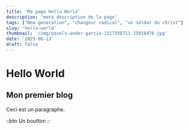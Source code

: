 ```yaml
---
title: 'Ma page Hello World'
description: 'meta description de la page'
tags: ["New generation", "changeur radical", "un soldat du christ"]
slug: 'hello-world'
thumbnail: '/img/pexels-ander-garcia-1317358711-25016476.jpg'
date: '2023-06-13'
draft: false
---
```


# Hello World

## Mon premier blog

Ceci est un paragraphe.

::btn
Un boutton
::